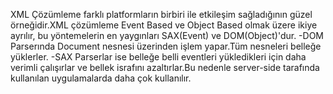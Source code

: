XML Çözümleme farklı platformların birbiri ile etkileşim sağladığının güzel örneğidir.XML çözümleme Event Based ve Object Based olmak üzere ikiye ayrılır, bu yöntemelerin en yaygınları 
SAX(Event) ve DOM(Object)'dur.
-DOM Parserında Document nesnesi üzerinden işlem yapar.Tüm nesneleri belleğe yüklerler.
-SAX Parserlar ise belleğe belli eventleri yükledikleri için daha verimli çalışırlar ve bellek israfını azaltırlar.Bu nedenle  server-side 
tarafında kullanılan uygulamalarda daha çok kullanılır.
